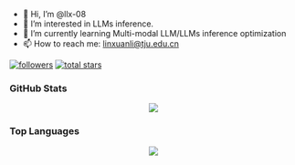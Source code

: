 - 👋 Hi, I’m @llx-08
- 👀 I’m interested in LLMs inference.
- 🌱 I’m currently learning Multi-modal LLM/LLMs inference optimization
- 📫 How to reach me: linxuanli@tju.edu.cn

<!---
llx-08/llx-08 is a ✨ special ✨ repository because its `README.md` (this file) appears on your GitHub profile.
You can click the Preview link to take a look at your changes.
--->
   <p align="left">
      <a href="https://github.com/llx-08?tab=followers">
         <img alt="followers" title="Follow me on Github" src="https://custom-icon-badges.demolab.com/github/followers/llx-08?color=236ad3&labelColor=1155ba&style=for-the-badge&logo=person-add&label=Follow&logoColor=white"/></a>
      <a href="https://github.com/llx-08?tab=repositories&sort=stargazers">
         <img alt="total stars" title="Total stars on GitHub" src="https://custom-icon-badges.demolab.com/github/stars/llx-08?color=55960c&style=for-the-badge&labelColor=488207&logo=star"/></a>
   </p>


### GitHub Stats

<p align="center">
  <a href = "https://github.com/llx-08">
<img src="https://github-readme-stats.vercel.app/api?username=llx&show_icons=true&title_color=ffc857&icon_color=8ac926&text_color=daf7dc&bg_color=151515&count_private=true&include_all_commits=true">
  </a>
 </p>

 ### Top Languages

<p align="center">
<a href = "https://github.com/llx-08">
  <img src="https://github-readme-stats.vercel.app/api/top-langs/?username='llx-08'&layout=compact&title_color=ffc857&icon_color=8ac926&text_color=daf7dc&bg_color=151515&card_width=400">
</a>
</p>
 
